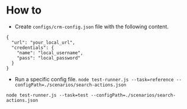 # How to
- Create `configs/crm-config.json` file with the following content.

```
{
  "url": "your_local_url",
  "credentials": {
    "name": "local_username",
    "pass": "local_password"
  }
}
```

- Run a specific config file.
`node test-runner.js --task=reference --configPath=./scenarios/search-actions.json`

`node test-runner.js --task=test --configPath=./scenarios/search-actions.json`
